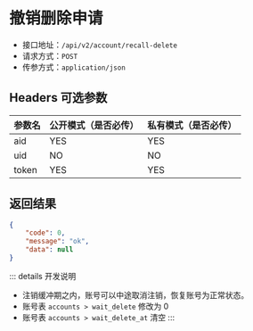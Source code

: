 # 撤销删除申请

- 接口地址：`/api/v2/account/recall-delete`
- 请求方式：`POST`
- 传参方式：`application/json`

## Headers 可选参数

| 参数名 | 公开模式（是否必传） | 私有模式（是否必传） |
| --- | --- | --- |
| aid | YES | YES |
| uid | NO | NO |
| token | YES | YES |

## 返回结果

```json
{
    "code": 0,
    "message": "ok",
    "data": null
}
```

::: details 开发说明
- 注销缓冲期之内，账号可以中途取消注销，恢复账号为正常状态。
- 账号表 `accounts > wait_delete` 修改为 0
- 账号表 `accounts > wait_delete_at` 清空
:::